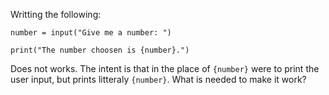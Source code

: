 Writting the following:
```
number = input("Give me a number: ")

print("The number choosen is {number}.")
```
Does not works. The intent is that in the place of `{number}` were to print the user input, but prints litteraly `{number}`. What is needed to make it work?
